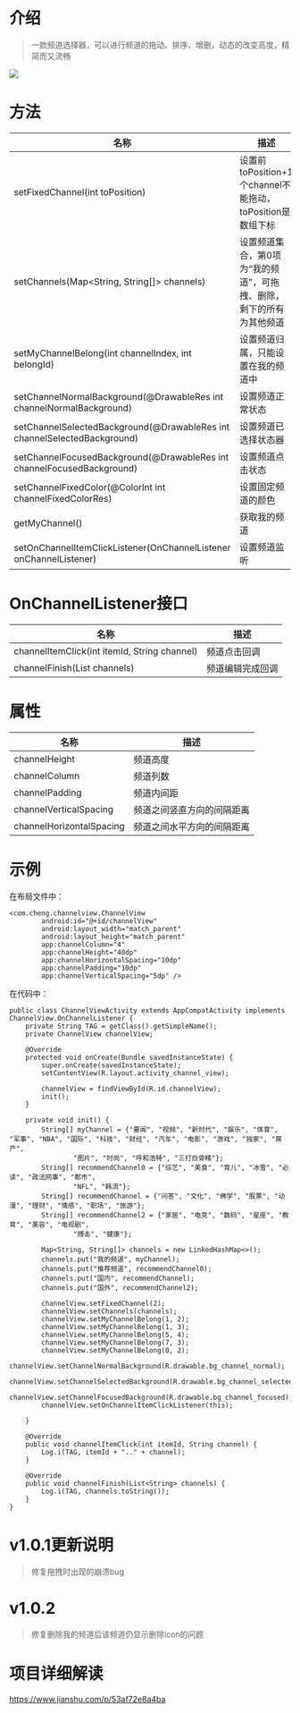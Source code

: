 # 介绍
>一款频道选择器，可以进行频道的拖动、排序、增删，动态的改变高度，精简而又流畅

![](https://upload-images.jianshu.io/upload_images/6753190-9ef8bb620590ffad.gif?imageMogr2/auto-orient/strip)

# 方法

|名称|描述
|---|---|
|setFixedChannel(int toPosition)| 设置前toPosition+1个channel不能拖动，toPosition是数组下标
|setChannels(Map<String, String[]> channels)| 设置频道集合，第0项为“我的频道”，可拖拽、删除，剩下的所有为其他频道
|setMyChannelBelong(int channelIndex, int belongId)| 设置频道归属，只能设置在我的频道中
|setChannelNormalBackground(@DrawableRes int channelNormalBackground)| 设置频道正常状态
|setChannelSelectedBackground(@DrawableRes int channelSelectedBackground)| 设置频道已选择状态器
|setChannelFocusedBackground(@DrawableRes int channelFocusedBackground)| 设置频道点击状态
|setChannelFixedColor(@ColorInt int channelFixedColorRes)| 设置固定频道的颜色
|getMyChannel()| 获取我的频道
|setOnChannelItemClickListener(OnChannelListener onChannelListener)| 设置频道监听

# OnChannelListener接口

|名称|描述
|---|---|
|channelItemClick(int itemId, String channel)| 频道点击回调
|channelFinish(List<String> channels)| 频道编辑完成回调

# 属性

|名称|描述
|---|---|
|channelHeight| 频道高度
|channelColumn| 频道列数
|channelPadding| 频道内间距
|channelVerticalSpacing| 频道之间竖直方向的间隔距离
|channelHorizontalSpacing| 频道之间水平方向的间隔距离

# 示例

在布局文件中：
```
<com.cheng.channelview.ChannelView
        android:id="@+id/channelView"
        android:layout_width="match_parent"
        android:layout_height="match_parent"
        app:channelColumn="4"
        app:channelHeight="40dp"
        app:channelHorizontalSpacing="10dp"
        app:channelPadding="10dp"
        app:channelVerticalSpacing="5dp" />
```
在代码中：
```
public class ChannelViewActivity extends AppCompatActivity implements ChannelView.OnChannelListener {
    private String TAG = getClass().getSimpleName();
    private ChannelView channelView;

    @Override
    protected void onCreate(Bundle savedInstanceState) {
        super.onCreate(savedInstanceState);
        setContentView(R.layout.activity_channel_view);

        channelView = findViewById(R.id.channelView);
        init();
    }

    private void init() {
        String[] myChannel = {"要闻", "视频", "新时代", "娱乐", "体育", "军事", "NBA", "国际", "科技", "财经", "汽车", "电影", "游戏", "独家", "房产",
                "图片", "时尚", "呼和浩特", "三打白骨精"};
        String[] recommendChannel0 = {"综艺", "美食", "育儿", "冰雪", "必读", "政法网事", "都市",
                "NFL", "韩流"};
        String[] recommendChannel = {"问答", "文化", "佛学", "股票", "动漫", "理财", "情感", "职场", "旅游"};
        String[] recommendChannel2 = {"家居", "电竞", "数码", "星座", "教育", "美容", "电视剧",
                "搏击", "健康"};

        Map<String, String[]> channels = new LinkedHashMap<>();
        channels.put("我的频道", myChannel);
        channels.put("推荐频道", recommendChannel0);
        channels.put("国内", recommendChannel);
        channels.put("国外", recommendChannel2);

        channelView.setFixedChannel(2);
        channelView.setChannels(channels);
        channelView.setMyChannelBelong(1, 2);
        channelView.setMyChannelBelong(1, 3);
        channelView.setMyChannelBelong(5, 4);
        channelView.setMyChannelBelong(7, 3);
        channelView.setMyChannelBelong(0, 2);
        channelView.setChannelNormalBackground(R.drawable.bg_channel_normal);
        channelView.setChannelSelectedBackground(R.drawable.bg_channel_selected);
        channelView.setChannelFocusedBackground(R.drawable.bg_channel_focused);
        channelView.setOnChannelItemClickListener(this);

    }

    @Override
    public void channelItemClick(int itemId, String channel) {
        Log.i(TAG, itemId + ".." + channel);
    }

    @Override
    public void channelFinish(List<String> channels) {
        Log.i(TAG, channels.toString());
    }
}
```


# v1.0.1更新说明
> 修复拖拽时出现的崩溃bug

# v1.0.2
> 修复删除我的频道后该频道仍显示删除icon的问题

# 项目详细解读

https://www.jianshu.com/p/53af72e8a4ba
